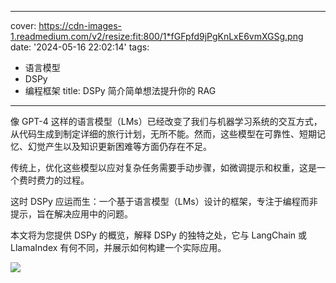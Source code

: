 
---
cover: https://cdn-images-1.readmedium.com/v2/resize:fit:800/1*fGFpfd9jPgKnLxE6vmXGSg.png
date: '2024-05-16 22:02:14'
tags:
  - 语言模型
  - DSPy
  - 编程框架
title: DSPy 简介简单想法提升你的 RAG

---




像 GPT-4 这样的语言模型（LMs）已经改变了我们与机器学习系统的交互方式，从代码生成到制定详细的旅行计划，无所不能。然而，这些模型在可靠性、短期记忆、幻觉产生以及知识更新困难等方面仍存在不足。

传统上，优化这些模型以应对复杂任务需要手动步骤，如微调提示和权重，这是一个费时费力的过程。

这时 DSPy 应运而生：一个基于语言模型（LMs）设计的框架，专注于编程而非提示，旨在解决应用中的问题。

本文将为您提供 DSPy 的概览，解释 DSPy 的独特之处，它与 LangChain 或 LlamaIndex 有何不同，并展示如何构建一个实际应用。

![](http://placehold.it/16x9)
